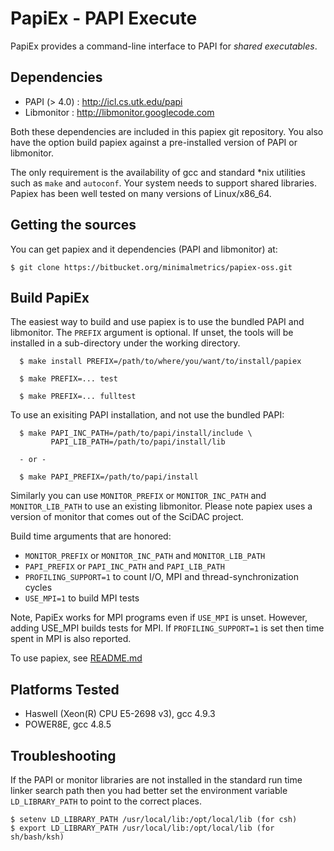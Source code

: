 PapiEx - PAPI Execute
=====================

PapiEx provides a command-line interface to PAPI for *shared executables*.


Dependencies
------------
* PAPI (> 4.0) : http://icl.cs.utk.edu/papi
* Libmonitor   : http://libmonitor.googlecode.com

Both these dependencies are included in this papiex git repository. 
You also have the option build papiex against a pre-installed version of
PAPI or libmonitor.

The only requirement is the availability of gcc and standard *nix utilities
such as `make` and `autoconf`. Your system needs to support shared libraries.
Papiex has been well tested on many versions of Linux/x86_64. 


Getting the sources
-------------------
You can get papiex and it dependencies (PAPI and libmonitor) at:

    $ git clone https://bitbucket.org/minimalmetrics/papiex-oss.git


Build PapiEx
------------

The easiest way to build and use papiex is to use the bundled
PAPI and libmonitor. The `PREFIX` argument is optional. If
unset, the tools will be installed in a sub-directory under the
working directory.

      $ make install PREFIX=/path/to/where/you/want/to/install/papiex 

      $ make PREFIX=... test

      $ make PREFIX=... fulltest


To use an exisiting PAPI installation, and not use the bundled PAPI:

      $ make PAPI_INC_PATH=/path/to/papi/install/include \
             PAPI_LIB_PATH=/path/to/papi/install/lib

      - or -

      $ make PAPI_PREFIX=/path/to/papi/install

Similarly you can use `MONITOR_PREFIX` or `MONITOR_INC_PATH` and
`MONITOR_LIB_PATH` to use an existing libmonitor. Please note 
papiex uses a version of monitor that comes out of the SciDAC project.

Build time arguments that are honored:

 * `MONITOR_PREFIX` or `MONITOR_INC_PATH` and `MONITOR_LIB_PATH`
 * `PAPI_PREFIX` or `PAPI_INC_PATH` and `PAPI_LIB_PATH`
 * `PROFILING_SUPPORT=1` to count I/O, MPI and thread-synchronization cycles
 * `USE_MPI=1` to build MPI tests
	
Note, PapiEx works for MPI programs even if `USE_MPI` is unset. However,
adding USE_MPI builds tests for MPI. If `PROFILING_SUPPORT=1` is set
then time spent in MPI is also reported. 

To use papiex, see [README.md](README.md)


Platforms Tested
----------------

 * Haswell (Xeon(R) CPU E5-2698 v3), gcc 4.9.3
 * POWER8E, gcc 4.8.5


Troubleshooting
---------------

If the PAPI or monitor libraries are not installed in the standard run time 
linker search path then you had better set the environment variable
`LD_LIBRARY_PATH` to point to the correct places. 

    $ setenv LD_LIBRARY_PATH /usr/local/lib:/opt/local/lib (for csh)
    $ export LD_LIBRARY_PATH /usr/local/lib:/opt/local/lib (for sh/bash/ksh)
